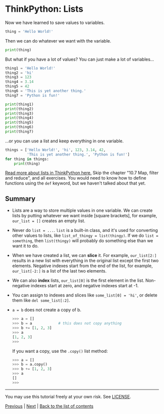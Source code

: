 # ThinkPython: Lists

Now we have learned to save values to variables.

```py
thing = 'Hello World!'
```

Then we can do whatever we want with the variable.

```py
print(thing)
```

But what if you have a lot of values? You can just make a lot of
variables...

```py
thing1 = 'Hello World!'
thing2 = 'hi'
thing3 = 123
thing4 = 3.14
thing5 = 42
thing6 = 'This is yet another thing.'
thing7 = 'Python is fun!'

print(thing1)
print(thing2)
print(thing3)
print(thing4)
print(thing5)
print(thing6)
print(thing7)
```

...or you can use a list and keep everything in one variable.

```py
things = ['Hello World!', 'hi', 123, 3.14, 42,
          'This is yet another thing.', 'Python is fun!']
for thing in things:
    print(thing)
```

[Read more about lists in ThinkPython
here.](http://greenteapress.com/thinkpython2/html/thinkpython2011.html)
Skip the chapter "10.7 Map, filter and reduce", and all exercises. You
would need to know how to define functions using the `def` keyword, but
we haven't talked about that yet.

## Summary

- Lists are a way to store multiple values in one variable. We can
    create lists by putting whatever we want inside [square brackets],
    for example, `our_list = []` creates an empty list.
- Never do `list = ...`. `list` is a built-in class, and it's used for
    converting other values to lists, like `list_of_thingy = list(thingy)`.
    If we do `list = something`, then `list(thingy)` will probably do
    something else than we want it to do.
- When we have created a list, we can **slice** it. For example,
    `our_list[2:]` results in a new list with everything in the
    original list except the first two elements. Negative indexes start
    from the end of the list, for example, `our_list[-2:]` is a list of
    the last two elements.
- We can also **index** lists, `our_list[0]` is the first element in the
    list. Non-negative indexes start at zero, and negative indexes
    start at -1.
- You can assign to indexes and slices like `some_list[0] = 'hi'`, or
    delete them like `del some_list[:2]`.
- `a = b` does not create a copy of b.

    ```py
    >>> a = []
    >>> b = a            # this does not copy anything
    >>> b += [1, 2, 3]
    >>> a
    [1, 2, 3]
    >>> 
    ```

    If you want a copy, use the `.copy()` list method:

    ```py
    >>> a = []
    >>> b = a.copy()
    >>> b += [1, 2, 3]
    >>> a
    []
    >>> 
    ```

***

You may use this tutorial freely at your own risk. See [LICENSE](LICENSE).

[Previous](if.md) |
[Next](loops.md) |
[Back to the list of contents](README.md)
